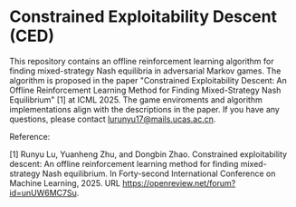 # Constrained Exploitability Descent (CED)
This repository contains an offline reinforcement learning algorithm for finding mixed-strategy Nash equilibria in adversarial Markov games. The algorithm is proposed in the paper "Constrained Exploitability Descent: An Offline Reinforcement Learning Method for Finding Mixed-Strategy Nash Equilibrium" [1] at ICML 2025. The game enviroments and algorithm implementations align with the descriptions in the paper. If you have any questions, please contact lurunyu17@mails.ucas.ac.cn.

Reference:

[1] Runyu Lu, Yuanheng Zhu, and Dongbin Zhao. Constrained exploitability descent: An offline reinforcement learning method for finding mixed-strategy Nash equilibrium. In Forty-second International Conference on Machine Learning, 2025. URL https://openreview.net/forum?id=unUW6MC7Su.
